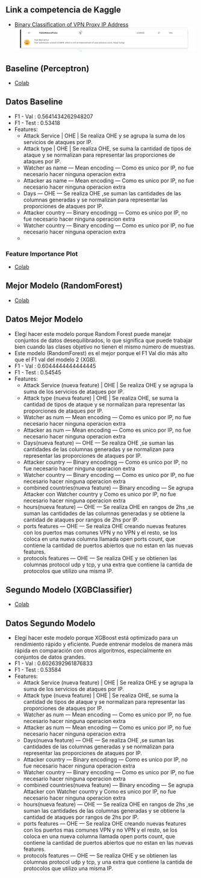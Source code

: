 
## Link a competencia de Kaggle

- [Binary Classification of VPN Proxy IP Address](https://www.kaggle.com/competitions/vpn-classification/overview)
![Kaggle Competition](https://github.com/pablomoko/Machine-Learning-Kaggle/raw/main/kaggle.png)


## Baseline (Perceptron)
- [Colab](https://colab.research.google.com/drive/1v889q3eAVgOmulz9px-yOWXMRSxwB0ZZ?usp=sharing)

## Datos Baseline
- F1 - Val : 0.5641434262948207
- F1 - Test : 0.53418
- Features:
  - Attack Service | OHE | Se realiza OHE y se agrupa la suma de los servicios de ataques por IP.
  - Attack type | OHE | Se realiza OHE, se suma la cantidad de tipos de ataque y se normalizan para representar las proporciones de ataques por IP.
  - Watcher as name — Mean encoding — Como es unico por IP, no fue necesario hacer ninguna operacion extra
  - Attacker as name — Mean encoding — Como es unico por IP, no fue necesario hacer ninguna operacion extra
  - Days — OHE — Se realiza OHE ,se suman las cantidades de las columnas generadas y se normalizan para representar las proporciones de ataques por IP.
  - Attacker country — Binary encodingg — Como es unico por IP, no fue necesario hacer ninguna operacion extra
  - Watcher country — Binary encoding — Como es unico por IP, no fue necesario hacer ninguna operacion extra
  - 
### Feature Importance Plot
- [Colab](https://colab.research.google.com/drive/1v889q3eAVgOmulz9px-yOWXMRSxwB0ZZ?usp=sharing)

## Mejor Modelo (RandomForest)
- [Colab](https://colab.research.google.com/drive/19F8HMtrGq9ygskrYfzuvpLup78dXqdw3?usp=sharing)
## Datos Mejor Modelo
- Elegí hacer este modelo porque Random Forest puede manejar conjuntos de datos desequilibrados, lo que significa que puede trabajar bien cuando las clases objetivo no tienen el mismo número de muestras.
- Este modelo (RandomForest) es el mejor porque el F1 Val dio más alto que el F1 val del modelo 2 (XGB).
- F1 - Val : 0.6044444444444445
- F1 - Test : 0.54545
- Features:
  - Attack Service (nueva feature) | OHE | Se realiza OHE y se agrupa la suma de los servicios de ataques por IP.
  - Attack type (nueva feature) | OHE | Se realiza OHE, se suma la cantidad de tipos de ataque y se normalizan para representar las proporciones de ataques por IP.
  - Watcher as num — Mean encoding — Como es unico por IP, no fue necesario hacer ninguna operacion extra
  - Attacker as num — Mean encoding — Como es unico por IP, no fue necesario hacer ninguna operacion extra
  - Days(nueva feature) — OHE — Se realiza OHE ,se suman las cantidades de las columnas generadas y se normalizan para representar las proporciones de ataques por IP.
  - Attacker country — Binary encodingg — Como es unico por IP, no fue necesario hacer ninguna operacion extra
  - Watcher country — Binary encoding — Como es unico por IP, no fue necesario hacer ninguna operacion extra
  - combined countries(nueva feature) — Binary encoding — Se agrupa Attacker con Watcher country y Como es unico por IP, no fue necesario hacer ninguna operacion extra
  - hours(nueva feature) — OHE — Se realiza OHE en rangos de 2hs ,se suman las cantidades de las columnas generadas y se obtiene la cantidad de ataques por rangos de 2hs por IP.
  - ports features — OHE — Se realiza OHE creando nuevas features con los puertos mas comunes VPN y no VPN y el resto, se los coloca en una nueva columna llamada open ports count, que contiene la cantidad de puertos abiertos que no estan en las nuevas features.
  - protocols features — OHE — Se realiza OHE y se obtienen las columnas protocol udp y tcp, y una extra que contiene la cantida de protocolos que utilizo una misma IP.

## Segundo Modelo (XGBClassifier)
- [Colab](https://colab.research.google.com/drive/1bZAtrFiiUVFlrPgyt9efOq-TB8qsYmNB?usp=sharing)
## Datos Segundo Modelo
- Elegí hacer este modelo porque XGBoost está optimizado para un rendimiento rápido y eficiente. Puede entrenar modelos de manera más rápida en comparación con otros algoritmos, especialmente en conjuntos de datos grandes.
- F1 - Val : 0.6026392961876833
- F1 - Test : 0.53584
- Features:
  - Attack Service (nueva feature) | OHE | Se realiza OHE y se agrupa la suma de los servicios de ataques por IP.
  - Attack type (nueva feature) | OHE | Se realiza OHE, se suma la cantidad de tipos de ataque y se normalizan para representar las proporciones de ataques por IP.
  - Watcher as num — Mean encoding — Como es unico por IP, no fue necesario hacer ninguna operacion extra
  - Attacker as num — Mean encoding — Como es unico por IP, no fue necesario hacer ninguna operacion extra
  - Days(nueva feature) — OHE — Se realiza OHE ,se suman las cantidades de las columnas generadas y se normalizan para representar las proporciones de ataques por IP.
  - Attacker country — Binary encodingg — Como es unico por IP, no fue necesario hacer ninguna operacion extra
  - Watcher country — Binary encoding — Como es unico por IP, no fue necesario hacer ninguna operacion extra
  - combined countries(nueva feature) — Binary encoding — Se agrupa Attacker con Watcher country y Como es unico por IP, no fue necesario hacer ninguna operacion extra
  - hours(nueva feature) — OHE — Se realiza OHE en rangos de 2hs ,se suman las cantidades de las columnas generadas y se obtiene la cantidad de ataques por rangos de 2hs por IP.
  - ports features — OHE — Se realiza OHE creando nuevas features con los puertos mas comunes VPN y no VPN y el resto, se los coloca en una nueva columna llamada open ports count, que contiene la cantidad de puertos abiertos que no estan en las nuevas features.
  - protocols features — OHE — Se realiza OHE y se obtienen las columnas protocol udp y tcp, y una extra que contiene la cantida de protocolos que utilizo una misma IP.
